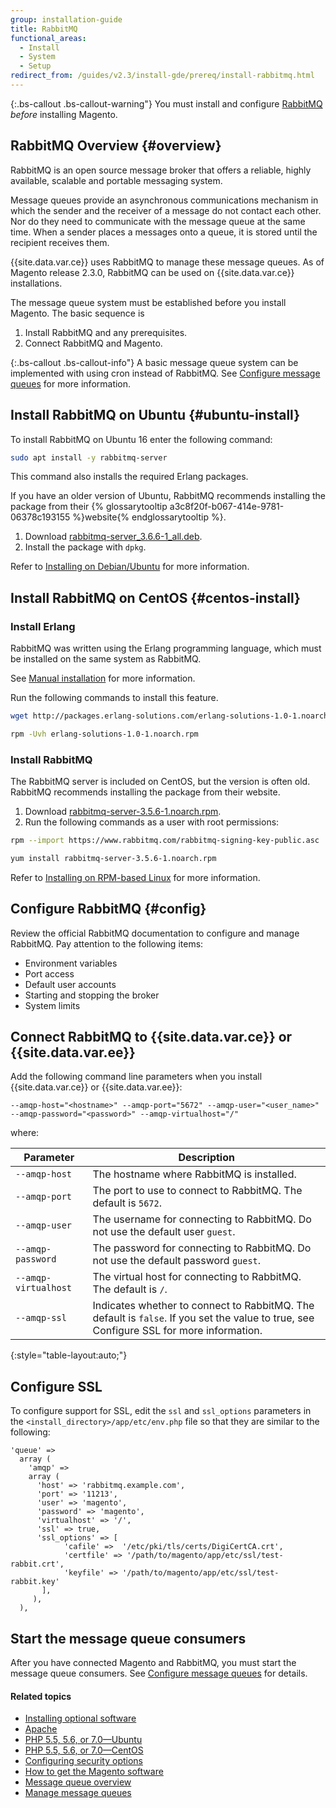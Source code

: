 ```yaml
---
group: installation-guide
title: RabbitMQ
functional_areas:
  - Install
  - System
  - Setup
redirect_from: /guides/v2.3/install-gde/prereq/install-rabbitmq.html
---
```


{:.bs-callout .bs-callout-warning"}
You must install and configure [RabbitMQ](http://rabbitmq.com) _before_ installing Magento.

## RabbitMQ Overview {#overview}

RabbitMQ is an open source message broker that offers a reliable, highly available, scalable and portable messaging system.

Message queues provide an asynchronous communications mechanism in which the sender and the receiver of a message do not contact each other. Nor do they need to communicate with the message queue at the same time. When a sender places a messages onto a queue, it is stored until the recipient receives them.

{{site.data.var.ce}} uses RabbitMQ to manage these message queues. As of Magento release 2.3.0, RabbitMQ can be used on {{site.data.var.ce}} installations.

The message queue system must be established before you install Magento. The basic sequence is

1. Install RabbitMQ and any prerequisites.
2. Connect RabbitMQ and Magento.

{:.bs-callout .bs-callout-info"}
A basic message queue system can be implemented with using cron instead of RabbitMQ. See [Configure message queues]({{page.baseurl}}/configure/message-queues/manage-queues.html) for more information.

## Install RabbitMQ on Ubuntu {#ubuntu-install}

To install RabbitMQ on Ubuntu 16 enter the following command:

```bash
sudo apt install -y rabbitmq-server
```

This command also installs the required Erlang packages.

If you have an older version of Ubuntu, RabbitMQ recommends installing the package from their {% glossarytooltip a3c8f20f-b067-414e-9781-06378c193155 %}website{% endglossarytooltip %}.

1. Download [rabbitmq-server_3.6.6-1_all.deb](https://www.rabbitmq.com/releases/rabbitmq-server/v3.6.6/rabbitmq-server_3.6.6-1_all.deb).
2. Install the package with `dpkg`.

Refer to [Installing on Debian/Ubuntu](https://www.rabbitmq.com/install-debian.html) for more information.

## Install RabbitMQ on CentOS {#centos-install}

### Install Erlang

RabbitMQ was written using the Erlang programming language, which must be installed on the same system as RabbitMQ.

See [Manual installation](https://www.erlang-solutions.com/resources/download.html) for more information.

Run the following commands to install this feature.

```bash
wget http://packages.erlang-solutions.com/erlang-solutions-1.0-1.noarch.rpm
```

```bash
rpm -Uvh erlang-solutions-1.0-1.noarch.rpm
```

### Install RabbitMQ

The RabbitMQ server is included on CentOS, but the version is often old. RabbitMQ recommends installing the package from their website.

1. Download [rabbitmq-server-3.5.6-1.noarch.rpm](https://www.rabbitmq.com/releases/rabbitmq-server/v3.5.6/rabbitmq-server-3.5.6-1.noarch.rpm).
2. Run the following commands as a user with root permissions:

```bash
rpm --import https://www.rabbitmq.com/rabbitmq-signing-key-public.asc
```

```bash
yum install rabbitmq-server-3.5.6-1.noarch.rpm
```

Refer to [Installing on RPM-based Linux](https://www.rabbitmq.com/install-rpm.html) for more information.

## Configure RabbitMQ {#config}

Review the official RabbitMQ documentation to configure and manage RabbitMQ. Pay attention to the following items:

* Environment variables
* Port access
* Default user accounts
* Starting and stopping the broker
* System limits

## Connect RabbitMQ to {{site.data.var.ce}} or {{site.data.var.ee}}

Add the following command line parameters when you install {{site.data.var.ce}} or {{site.data.var.ee}}:

`--amqp-host="<hostname>" --amqp-port="5672" --amqp-user="<user_name>" --amqp-password="<password>" --amqp-virtualhost="/"`

where:

| Parameter            | Description                                                                                                                             |
| -------------------- | --------------------------------------------------------------------------------------------------------------------------------------- |
| `--amqp-host`        | The hostname where RabbitMQ is installed.                                                                                               |
| `--amqp-port`        | The port to use to connect to RabbitMQ. The default is `5672`.                                                                          |
| `--amqp-user`        | The username for connecting to RabbitMQ. Do not use the default user `guest`.                                                           |
| `--amqp-password`    | The password for connecting to RabbitMQ. Do not use the default password `guest`.                                                       |
| `--amqp-virtualhost` | The virtual host for connecting to RabbitMQ. The default is `/`.                                                                        |
| `--amqp-ssl`         | Indicates whether to connect to RabbitMQ. The default is `false`. If you set the value to true, see Configure SSL for more information. |

{:style="table-layout:auto;"}

## Configure SSL

To configure support for SSL, edit the `ssl` and `ssl_options` parameters in the `<install_directory>/app/etc/env.php` file so that they are similar to the following:

```php?start_inline=1
'queue' =>
  array (
    'amqp' =>
    array (
      'host' => 'rabbitmq.example.com',
      'port' => '11213',
      'user' => 'magento',
      'password' => 'magento',
      'virtualhost' => '/',
      'ssl' => true,
      'ssl_options' => [
            'cafile' =>  '/etc/pki/tls/certs/DigiCertCA.crt',
            'certfile' => '/path/to/magento/app/etc/ssl/test-rabbit.crt',
            'keyfile' => '/path/to/magento/app/etc/ssl/test-rabbit.key'
       ],
     ),
  ),
```

## Start the message queue consumers

After you have connected Magento and RabbitMQ, you must start the message queue consumers. See [Configure message queues]({{page.baseurl}}/configure/message-queues/manage-queues.html) for details.

#### Related topics

* [Installing optional software]({{page.baseurl}}/install/getting-started/optional-software.html)
* [Apache]({{page.baseurl}}/install/getting-started/apache.html)
* [PHP 5.5, 5.6, or 7.0—Ubuntu]({{page.baseurl}}/install/getting-started/php/ubuntu.html)
* [PHP 5.5, 5.6, or 7.0—CentOS]({{page.baseurl}}/install/getting-started/php/centos.html)
* [Configuring security options]({{page.baseurl}}/install/getting-started/security.html)
* [How to get the Magento software]({{page.baseurl}}/install/getting-started.html)
* [Message queue overview]({{page.baseurl}}/configure/message-queues.html)
* [Manage message queues]({{page.baseurl}}/configure/message-queues/manage-queues.html)

